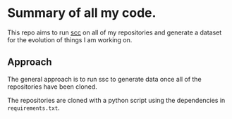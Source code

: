 # Summary of all my code.

This repo aims to run [scc](https://github.com/boyter/scc) on all of my repositories and generate a dataset for the evolution of things I am working on.

## Approach

The general approach is to run ssc to generate data once all of the repositories have been cloned.

The repositories are cloned with a python script using the dependencies in `requirements.txt`.
